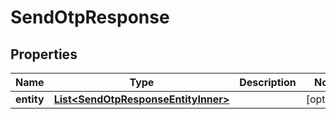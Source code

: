 

# SendOtpResponse


## Properties

| Name | Type | Description | Notes |
|------------ | ------------- | ------------- | -------------|
|**entity** | [**List&lt;SendOtpResponseEntityInner&gt;**](SendOtpResponseEntityInner.md) |  |  [optional] |



